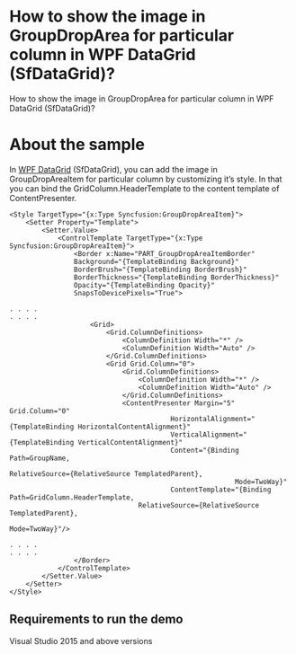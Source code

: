 # How to show the image in GroupDropArea for particular column in WPF DataGrid (SfDataGrid)?

How to show the image in GroupDropArea for particular column in WPF DataGrid (SfDataGrid)?

# About the sample

In [WPF DataGrid](https://www.syncfusion.com/wpf-ui-controls/datagrid) (SfDataGrid), you can add the image in GroupDropAreaItem for particular column by customizing it’s style. In that you can bind the GridColumn.HeaderTemplate to the content template of ContentPresenter.

```Xaml
<Style TargetType="{x:Type Syncfusion:GroupDropAreaItem}">
    <Setter Property="Template">
        <Setter.Value>
            <ControlTemplate TargetType="{x:Type Syncfusion:GroupDropAreaItem}">
                <Border x:Name="PART_GroupDropAreaItemBorder"
                Background="{TemplateBinding Background}"
                BorderBrush="{TemplateBinding BorderBrush}"
                BorderThickness="{TemplateBinding BorderThickness}"
                Opacity="{TemplateBinding Opacity}"
                SnapsToDevicePixels="True">
                    
. . . . 
. . . .
                    <Grid>
                        <Grid.ColumnDefinitions>
                            <ColumnDefinition Width="*" />
                            <ColumnDefinition Width="Auto" />
                        </Grid.ColumnDefinitions>
                        <Grid Grid.Column="0">
                            <Grid.ColumnDefinitions>
                                <ColumnDefinition Width="*" />
                                <ColumnDefinition Width="Auto" />
                            </Grid.ColumnDefinitions>
                            <ContentPresenter Margin="5" Grid.Column="0"
                                        HorizontalAlignment="{TemplateBinding HorizontalContentAlignment}"
                                        VerticalAlignment="{TemplateBinding VerticalContentAlignment}"
                                        Content="{Binding Path=GroupName,
                                                        RelativeSource={RelativeSource TemplatedParent},
                                                        Mode=TwoWay}" 
                                        ContentTemplate="{Binding Path=GridColumn.HeaderTemplate,
                                RelativeSource={RelativeSource TemplatedParent},
                                                        Mode=TwoWay}"/>                                   

. . . .
. . . .
                </Border>
            </ControlTemplate>
        </Setter.Value>
    </Setter>
</Style>
```
## Requirements to run the demo
 Visual Studio 2015 and above versions

